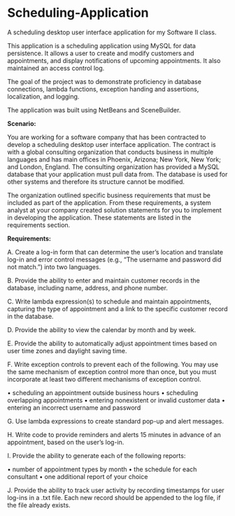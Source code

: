 # Scheduling-Application

A scheduling desktop user interface application for my Software II class.

This application is a scheduling application using MySQL for data persistence. It allows a user to create and modify customers and appointments, and display notifications of upcoming appointments. It also maintained an access control log.

The goal of the project was to demonstrate proficiency in database connections, lambda functions, exception handing and assertions, localization, and logging.

The application was built using NetBeans and SceneBuilder.

**Scenario:**

You are working for a software company that has been contracted to develop a scheduling desktop user interface application. The contract is with a global consulting organization that conducts business in multiple languages and has main offices in Phoenix, Arizona; New York, New York; and London, England. The consulting organization has provided a MySQL database that your application must pull data from. The database is used for other systems and therefore its structure cannot be modified.

The organization outlined specific business requirements that must be included as part of the application. From these requirements, a system analyst at your company created solution statements for you to implement in developing the application. These statements are listed in the requirements section.

**Requirements:**

A. Create a log-in form that can determine the user’s location and translate log-in and error control messages (e.g., “The username and password did not match.”) into two languages.

B. Provide the ability to enter and maintain customer records in the database, including name, address, and phone number.

C. Write lambda expression(s) to schedule and maintain appointments, capturing the type of appointment and a link to the specific customer record in the database.

D. Provide the ability to view the calendar by month and by week.

E. Provide the ability to automatically adjust appointment times based on user time zones and daylight saving time.

F. Write exception controls to prevent each of the following. You may use the same mechanism of exception control more than once, but you must incorporate at least two different mechanisms of exception control.

• scheduling an appointment outside business hours • scheduling overlapping appointments • entering nonexistent or invalid customer data • entering an incorrect username and password

G. Use lambda expressions to create standard pop-up and alert messages.

H. Write code to provide reminders and alerts 15 minutes in advance of an appointment, based on the user’s log-in.

I. Provide the ability to generate each of the following reports:

• number of appointment types by month • the schedule for each consultant • one additional report of your choice

J. Provide the ability to track user activity by recording timestamps for user log-ins in a .txt file. Each new record should be appended to the log file, if the file already exists.
